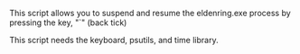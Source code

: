 This script allows you to suspend and resume the eldenring.exe process by pressing the key, "`" (back tick)

This script needs the keyboard, psutils, and time library.
